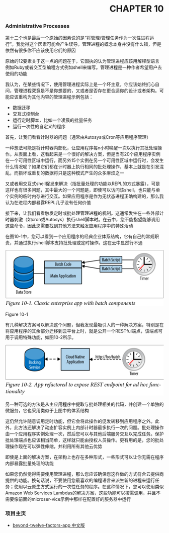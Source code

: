 # <p align="right">CHAPTER 10</p>

### Administrative Processes


第十二个也是最后一个原始的因素说的是“将管理/管理任务作为一次性进程运行”。我觉得这个因素可能会产生误导。管理进程的概念本身并没有什么错，但是依然有很多你不应该使用它们的原因

原始的12要素关于这一点的问题在于，它固执的认为管理进程应该用解释型语言例如Ruby或者交互型编程方式例如shell来编写。管理进程是一种作者希望用户去使用的功能


我认为，在某些情况下，使用管理进程实际上是一个坏主意，你应该始终扪心自问，管理进程究竟是不是你想要的，又或者是否存在更合适你的设计或者架构。可能应该重构为其他内容的管理进程示例包括：

* 数据迁移
* 交互式控制台
* 运行定时脚本，比如一个凌晨的批量任务
* 运行一次性的自定义的程序

首先，让我们看看计时器的问题（通常由Autosys或Cron等应用程序管理）

一种想法可能是将计时器内部化，让应用程序每n小时唤醒一次以执行其批处理操作。从表面上看，这看起来是一个很好的解决方案，但是当有20个应用程序实例在一个可用性区域中运行，而另外15个实例在另一个可用性区域中运行时，会发生什么情况呢？如果它们都在计时器上执行相同的批处理操作，基本上就是在引发混乱，而损坏或重复的数据将只是这种模式产生的众多麻烦之一

又或者用交互式shell促发来解决（指批量处理的功能以REPL的方式暴露），可是这样也有很多问题，其中最大的一个问题是，即使可以访问该shell，也只能与单个实例的临时内存进行交互。如果应用程序是作为无状态进程正确构建的，那么我认为在进程内部暴露REPL几乎没有任何价值

接下来，让我们看看触发定时或批处理管理进程的机制。这通常发生在一些外部计时器刺激（如cron或Autosys）执行shell脚本时。在云中，您不能指望能够调用这些命令，因此您需要找到其他方法来触发应用程序中的特殊活动

在图10-1中，您可以看到一个应用程序的经典企业体系结构，它有自己的常规职责，并通过执行shell脚本支持批处理或定时操作。这在云中显然行不通

![](assets/markdown-img-paste-20210218161547755.png)

Figure 10-1

有几种解决方案可以解决这个问题，但我发现最吸引人的一种解决方案，特别是在将应用程序的其余部分迁移到云平台上时，就是公开一个RESTful端点，该端点可用于调用特殊功能，如图10-2所示。

![](assets/markdown-img-paste-20210218161605202.png)

另一种可选的方法是从主应用程序中提取与批处理相关的代码，并创建一个单独的微服务，它也采用类似于上图中的体系结构

这仍然允许随意调用定时功能，但它会将此操作的促发转移到应用程序之外。此外，此方法还解决了动态扩容实例上内部计时器最多执行一次的问题。批处理操作由一个应用程序实例处理一次，然后您可以与其他后端服务交互以完成任务。保护批处理端点也应该相当简单，这样就只能由授权人员操作。更有用的是，您的批处理操作现在可以弹性伸缩，并利用所有其他云优势

即使是上面的解决方案，在架构上也存在多种形式，一些形式可以让你无需在程序内部暴露批量处理的功能


如果您仍然觉得需要使用管理进程，那么您应该确保您这样做的方式符合云提供商提供的功能。换句话说，不要使用您最喜欢的编程语言来派生新的进程来运行任务；使用以云原生方式运行的一次性任务的程序。在这种情况下，您可以使用类似Amazon Web Services Lambdas的解决方案，这些功能可以按需调用，并且不需要像前面的microser-vice示例中那样在配置好的服务器中运行

### 项目主页
* [beyond-twelve-factors-app 中文版](../README.md)
